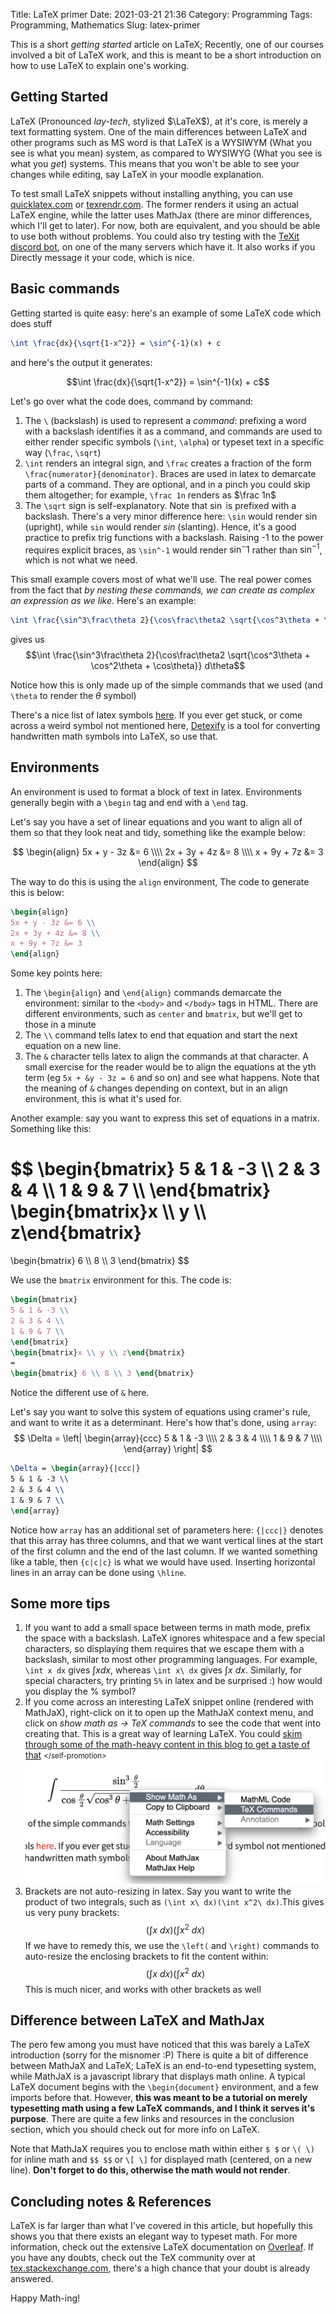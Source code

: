 Title: LaTeX primer
Date: 2021-03-21 21:36
Category: Programming
Tags: Programming, Mathematics
Slug: latex-primer

This is a short *getting started* article on LaTeX; Recently, one of our courses
involved a bit of LaTeX work, and this is meant to be a short introduction on 
how to use LaTeX to explain one's working.

## Getting Started

LaTeX (Pronounced *lay-tech*, stylized $\LaTeX$), at it's core, is merely a text formatting system. One of the main differences
between LaTeX and other programs such as MS word is that LaTeX is a WYSIWYM 
(What you see is what you mean) system, as compared to WYSIWYG (What you see 
is what you *get*) systems. This means that you won't be able to see your changes
while editing, say LaTeX in your moodle explanation. 

To test small LaTeX snippets without installing anything, you can use 
[quicklatex.com](https://quicklatex.com) or [texrendr.com](http://texrendr.com).
The former renders it using an actual LaTeX engine, while the latter uses 
MathJax (there are minor differences, which I'll get to later). For now, both
are equivalent, and you should be able to use both without problems. You could
also try testing with the [TeXit discord bot](https://top.gg/bot/510789298321096704), on
one of the many servers which have it. It also works if you Directly message it
your code, which is nice.

## Basic commands

Getting started is quite easy: here's an example of some LaTeX code which does stuff
```latex
\int \frac{dx}{\sqrt{1-x^2}} = \sin^{-1}(x) + c
```
and here's the output it generates:

$$\int \frac{dx}{\sqrt{1-x^2}} = \sin^{-1}(x) + c$$

Let's go over what the code does, command by command:

1. The `\` (backslash) is used to represent a *command*: prefixing a word with 
   a backslash identifies it as a command, and commands are used to either
   render specific symbols (`\int`, `\alpha`) or typeset text in a specific way
   (`\frac`, `\sqrt`)
2. `\int` renders an integral sign, and `\frac` creates a fraction of the form
   `\frac{numerator}{denominator}`. Braces are used in latex to demarcate parts
   of a command. They are optional, and in a pinch you could skip them
   altogether; for example, `\frac 1n` renders as $\frac 1n$
3. The `\sqrt` sign is self-explanatory. Note that $\sin$ is prefixed with a 
   backslash. There's a very minor difference here: `\sin` would render $\sin$
   (upright), while `sin` would render $sin$ (slanting). Hence, it's a good
   practice to prefix trig functions with a backslash. Raising -1 to the power
   requires explicit braces, as `\sin^-1` would render $\sin^-1$ rather than
   $\sin^{-1}$, which is not what we need.

This small example covers most of what we'll use. The real power comes from
the fact that *by nesting these commands, we can create as complex an 
expression as we like*. Here's an example:
```latex
\int \frac{\sin^3\frac\theta 2}{\cos\frac\theta2 \sqrt{\cos^3\theta + \cos^2\theta + \cos\theta}} d\theta
```
gives us
$$\int \frac{\sin^3\frac\theta 2}{\cos\frac\theta2 \sqrt{\cos^3\theta + \cos^2\theta + \cos\theta}} d\theta$$

Notice how this is only made up of the simple commands that we used (and `\theta`
to render the $\theta$ symbol)

There's a nice list of latex symbols [here](https://www.egr.msu.edu/~renjian/LaTeX-Math-Symbols.pdf).
If you ever get stuck, or come across a weird symbol not mentioned here, 
[Detexify](https://detexify.kirelabs.org/classify.html) is a tool for converting
handwritten math symbols into LaTeX, so use that. 

## Environments

An environment is used to format a block of text in latex. Environments 
generally begin with a `\begin` tag and end with a `\end` tag. 

Let's say you have a set of linear equations and you want to align all of them
so that they look neat and tidy, something like the example below:

$$
\begin{align}
5x + y - 3z &= 6 \\\\
2x + 3y + 4z &= 8 \\\\
x + 9y + 7z &= 3 
\end{align}
$$

The way to do this is using the `align` environment, The code to generate this
is below:
```latex
\begin{align}
5x + y - 3z &= 6 \\
2x + 3y + 4z &= 8 \\
x + 9y + 7z &= 3 
\end{align}
```

Some key points here:

1. The `\begin{align}` and `\end{align}` commands demarcate the environment: 
   similar to the `<body>` and `</body>` tags in HTML. There are different 
   environments, such as `center` and `bmatrix`, but we'll get to those in a 
   minute
2. The `\\` command tells latex to end that equation and start the next equation
   on a new line.
3. The `&` character tells latex to align the commands at that character. 
   A small exercise for the reader would be to align the equations at the yth term
   (eg `5x + &y - 3z = 6` and so on) and see what happens. Note that the meaning
   of `&` changes depending on context, but in an align environment, this is 
   what it's used for.

Another example: say you want to express this set of equations in a matrix. 
Something like this:

$$
\begin{bmatrix}
5 & 1 & -3 \\\\
2 & 3 & 4 \\\\
1 & 9 & 7 \\\\
\end{bmatrix}
\begin{bmatrix}x \\\\ y \\\\ z\end{bmatrix}
= 
\begin{bmatrix} 6 \\\\ 8 \\\\ 3 \end{bmatrix}
$$

We use the `bmatrix` environment for this. The code is:
```latex
\begin{bmatrix}
5 & 1 & -3 \\
2 & 3 & 4 \\
1 & 9 & 7 \\
\end{bmatrix}
\begin{bmatrix}x \\ y \\ z\end{bmatrix}
= 
\begin{bmatrix} 6 \\ 8 \\ 3 \end{bmatrix}
```

Notice the different use of `&` here.

Let's say you want to solve this system of equations using cramer's rule, and 
want to write it as a determinant. Here's how that's done, using `array`:
$$
\Delta = \left| \begin{array}{ccc}
5 & 1 & -3 \\\\
2 & 3 & 4 \\\\
1 & 9 & 7 \\\\
\end{array} \right|
$$
```latex
\Delta = \begin{array}{|ccc|}
5 & 1 & -3 \\
2 & 3 & 4 \\
1 & 9 & 7 \\
\end{array}
```

Notice how `array` has an additional set of parameters here: `{|ccc|}` denotes
that this array has three columns, and that we want vertical lines at the start
of the first column and the end of the last column. If we wanted something
like a table, then `{c|c|c}` is what we would have used. Inserting horizontal
lines in an array can be done using `\hline`.

## Some more tips

1. If you want to add a small space between terms in math mode, prefix the space
   with a backslash. LaTeX ignores whitespace and a few special characters, so
   displaying them requires that we escape them with a backslash, similar to
   most other programming languages. For example, `\int x dx` gives $\int x dx$, whereas 
   `\int x\ dx` gives $\int x\ dx$. Similarly, for special characters, try 
   printing `5%` in latex and be surprised :) how would you display the % symbol?
2. If you come across an interesting LaTeX snippet online (rendered with MathJaX),
   right-click on it to open up the MathJaX context menu, and click on *show 
   math as -> TeX commands* to see the code that went into creating that.
   This is a great way of learning LaTeX. You could [skim through some of the
   math-heavy content in this blog to get a taste of that](https://aniruddhadeb.com/articles/2020/hard-limits.html)
   <small></self-promotion\></small>
   ![img](res/math_disp.png)
3. Brackets are not auto-resizing in latex. Say you want to write the product 
   of two integrals, such as `(\int x\ dx)(\int x^2\ dx)`.This gives
   us very puny brackets: $$(\int x\ dx)(\int x^2\ dx)$$ If we have to remedy
   this, we use the `\left(` and `\right)` commands to auto-resize the enclosing
   brackets to fit the content within: $$\left(\int x\ dx\right)\left(\int x^2\ dx\right)$$ This is
   much nicer, and works with other brackets as well

## Difference between LaTeX and MathJax

The pero few among you must have noticed that this was barely a LaTeX introduction
(sorry for the misnomer :P) There is quite a bit of difference between MathJaX
and LaTeX; LaTeX is an end-to-end typesetting system, while MathJaX is a javascript
library that displays math online. A typical LaTeX document begins with the
`\begin{document}` environment, and a few imports before that. However, **this
was meant to be a tutorial on merely typesetting math using a few LaTeX commands,
and I think it serves it's purpose**. There are quite a few links and resources
in the conclusion section, which you should check out for more info on LaTeX.

Note that MathJaX requires you to enclose math within either `$ $` or `\( \)` 
for inline math and `$$ $$` or `\[ \]` for displayed math (centered, on a 
new line). **Don't forget to do this, otherwise the math would not render**.

## Concluding notes & References

LaTeX is far larger than what I've covered in this article, but hopefully this
shows you that there exists an elegant way to typeset math. For more information,
check out the extensive LaTeX documentation on [Overleaf](https://www.overleaf.com/learn).
If you have any doubts, check out the TeX community over at 
[tex.stackexchange.com](https://tex.stackexchange.com), there's a high chance
that your doubt is already answered. 

Happy Math-ing!
